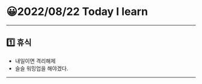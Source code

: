 # 😀2022/08/22 Today I learn
-------------------------
## 1️⃣ 휴식
  * 내일이면 격리해제
  * 슬슬 워밍업을 해야겠다.
-------------------------
